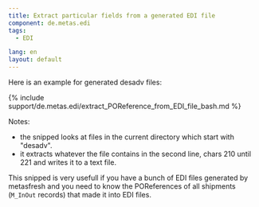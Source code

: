 ```yaml
---
title: Extract particular fields from a generated EDI file
component: de.metas.edi
tags: 
  - EDI

lang: en
layout: default
---
```


Here is an example for generated desadv files:

{% include support/de.metas.edi/extract_POReference_from_EDI_file_bash.md %}

Notes: 

* the snipped looks at files in the current directory which start with "desadv".
* it extracts whatever the file contains in the second line, chars 210 until 221 and writes it to a text file.

This snipped is very usefull if you have a bunch of EDI files generated by metasfresh and you need to know the POReferences of all shipments (```M_InOut``` records) that made it into EDI files.
